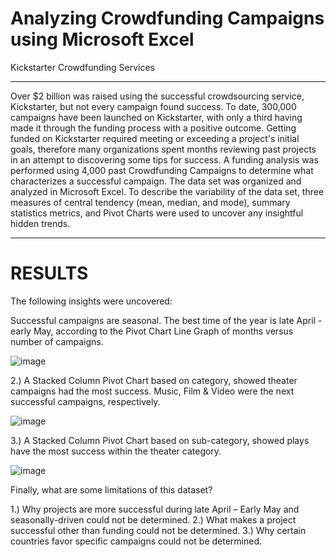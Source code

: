 # Analyzing Crowdfunding Campaigns using Microsoft Excel
Kickstarter Crowdfunding Services
_______________________________________________________________________________________________________________

Over $2 billion was raised using the successful crowdsourcing service, Kickstarter, but not every campaign found success. To date, 300,000 campaigns have been launched on Kickstarter, with only a third having made it through the funding process with a positive outcome. Getting funded on Kickstarter required meeting or exceeding a project's initial goals, therefore many organizations spent months reviewing past projects in an attempt to discovering some tips for success. A funding analysis was performed using 4,000 past Crowdfunding Campaigns to determine what characterizes a successful campaign. The data set was organized and analyzed in Microsoft Excel. To describe the variability of the data set, three measures of central tendency (mean, median, and mode), summary statistics metrics, and Pivot Charts were used to uncover any insightful hidden trends. 
_______________________________________________________________________

# RESULTS

The following insights were uncovered:

Successful campaigns are seasonal. The best time of the year is late April - early May, according to the Pivot Chart Line Graph of months versus number of campaigns.

![image](https://user-images.githubusercontent.com/67766966/120902553-a9743200-c606-11eb-8945-5a45a0acd9da.png)

2.)	A Stacked Column Pivot Chart based on category, showed theater campaigns had the most success. Music, Film & Video were the next successful campaigns, respectively.

![image](https://user-images.githubusercontent.com/67766966/120904071-b9444400-c60f-11eb-85cb-df62950008ec.png)

3.)	A Stacked Column Pivot Chart based on sub-category, showed plays have the most success within the theater category.

![image](https://user-images.githubusercontent.com/67766966/120904309-2f957600-c611-11eb-9047-b84ba8ebc82c.png)

Finally, what are some limitations of this dataset?

1.)	Why projects are more successful during late April – Early May and seasonally-driven could not be determined.
2.)	What makes a project successful other than funding could not be determined.
3.)	Why certain countries favor specific campaigns could not be determined.

